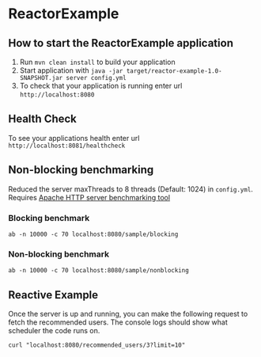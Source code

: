 # ReactorExample

How to start the ReactorExample application
---

1. Run `mvn clean install` to build your application
1. Start application with `java -jar target/reactor-example-1.0-SNAPSHOT.jar server config.yml`
1. To check that your application is running enter url `http://localhost:8080`

Health Check
---

To see your applications health enter url `http://localhost:8081/healthcheck`

Non-blocking benchmarking
---
Reduced the server maxThreads to 8 threads (Default: 1024) in ```config.yml```. Requires [Apache HTTP server benchmarking tool](https://httpd.apache.org/docs/2.4/programs/ab.html)

### Blocking benchmark

```
ab -n 10000 -c 70 localhost:8080/sample/blocking
```

### Non-blocking benchmark

```
ab -n 10000 -c 70 localhost:8080/sample/nonblocking
```

Reactive Example
---

Once the server is up and running, you can make the following request to fetch the recommended users.
The console logs should show what scheduler the code runs on.
```
curl "localhost:8080/recommended_users/3?limit=10"
```
